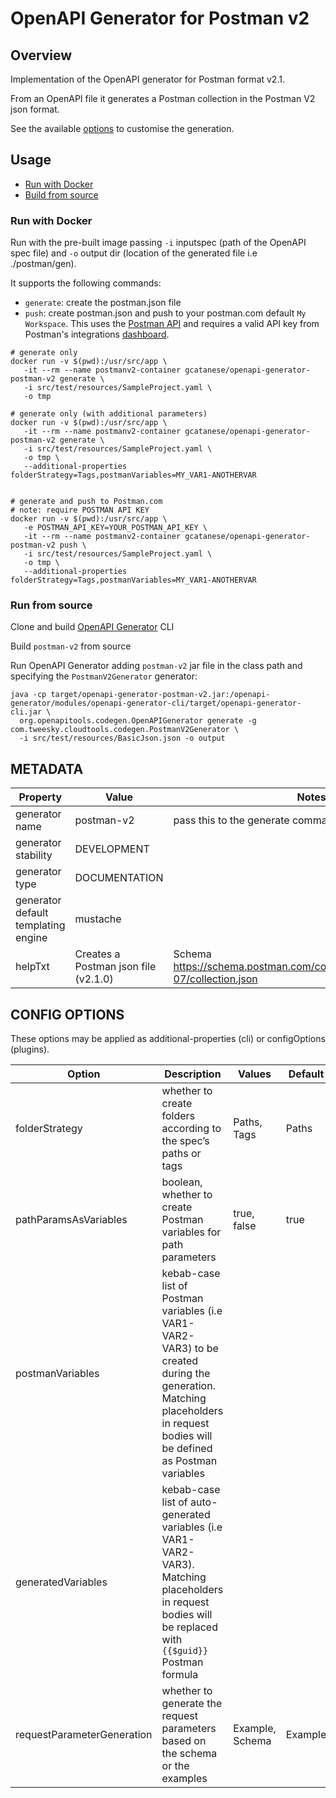 # OpenAPI Generator for Postman v2

## Overview
Implementation of the OpenAPI generator for Postman format v2.1.

From an OpenAPI file it generates a Postman collection in the Postman V2 json format.

See the available [options](#config-options) to customise the generation.

## Usage

* [Run with Docker](#run-with-docker)
* [Build from source](#run-from-source)

### Run with Docker

Run with the pre-built image passing `-i` inputspec (path of the OpenAPI spec file) and `-o` output dir (location 
of the generated file i.e ./postman/gen).

It supports the following commands:
* `generate`: create the postman.json file
* `push`: create postman.json and push to your postman.com default `My Workspace`. 
This uses the [Postman API](https://www.postman.com/postman/workspace/postman-public-workspace/folder/12959542-c705956d-1005-4fbc-803c-b6b985242a85?ctx=documentation) 
and requires a valid API key from Postman's integrations [dashboard](https://web.postman.co/settings/me/api-keys).

```docker
# generate only
docker run -v $(pwd):/usr/src/app \
   -it --rm --name postmanv2-container gcatanese/openapi-generator-postman-v2 generate \
   -i src/test/resources/SampleProject.yaml \
   -o tmp 

# generate only (with additional parameters)
docker run -v $(pwd):/usr/src/app \
   -it --rm --name postmanv2-container gcatanese/openapi-generator-postman-v2 generate \
   -i src/test/resources/SampleProject.yaml \
   -o tmp \
   --additional-properties folderStrategy=Tags,postmanVariables=MY_VAR1-ANOTHERVAR


# generate and push to Postman.com
# note: require POSTMAN API KEY
docker run -v $(pwd):/usr/src/app \
   -e POSTMAN_API_KEY=YOUR_POSTMAN_API_KEY \
   -it --rm --name postmanv2-container gcatanese/openapi-generator-postman-v2 push \
   -i src/test/resources/SampleProject.yaml \
   -o tmp \
   --additional-properties folderStrategy=Tags,postmanVariables=MY_VAR1-ANOTHERVAR      
```

### Run from source

Clone and build [OpenAPI Generator](https://github.com/OpenAPITools/openapi-generator) CLI

Build `postman-v2` from source

Run OpenAPI Generator adding `postman-v2` jar file in the class path and specifying the `PostmanV2Generator` generator:
```shell
java -cp target/openapi-generator-postman-v2.jar:/openapi-generator/modules/openapi-generator-cli/target/openapi-generator-cli.jar \
  org.openapitools.codegen.OpenAPIGenerator generate -g com.tweesky.cloudtools.codegen.PostmanV2Generator \
  -i src/test/resources/BasicJson.json -o output
```
## METADATA

| Property | Value     | Notes |
| -------- |-----------|---|
| generator name | postman-v2 | pass this to the generate command after -g |
| generator stability | DEVELOPMENT |   |
| generator type | DOCUMENTATION |   |
| generator default templating engine | mustache  |   |
| helpTxt | Creates a Postman json file (v2.1.0) | Schema https://schema.postman.com/collection/json/v2.1.0/draft-07/collection.json |

## CONFIG OPTIONS
These options may be applied as additional-properties (cli) or configOptions (plugins). 

| Option                     | Description                                                                                                                                                                 | Values          | Default      |
|----------------------------|-----------------------------------------------------------------------------------------------------------------------------------------------------------------------------|-----------------|--------------|
| folderStrategy             | whether to create folders according to the spec’s paths or tags                                                                                                             | Paths, Tags     | Paths        |
| pathParamsAsVariables      | boolean, whether to create Postman variables for path parameters                                                                                                            | true, false     | true         |
| postmanVariables           | kebab-case list of Postman variables (i.e VAR1-VAR2-VAR3) to be created during the generation. Matching placeholders in request bodies will be defined as Postman variables |                 |       |
| generatedVariables         | kebab-case list of auto-generated variables (i.e VAR1-VAR2-VAR3). Matching placeholders in request bodies will be replaced with `{{$guid}}` Postman formula                 |                 |       |
| requestParameterGeneration | whether to generate the request parameters based on the schema or the examples                                                                                              | Example, Schema | Example      |
